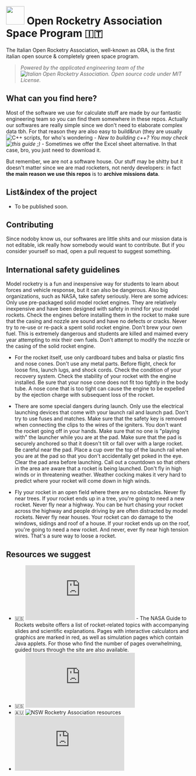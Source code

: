  # <img src="https://avatars.githubusercontent.com/u/101290080?s=200&v=4" width="50"/> Open Rocketry Association Space Program 🇮🇹
The Italian Open Rocketry Association, well-known as ORA, is the first italian open source & completely green space program.

> *Powered by the applicated engineering team of the ![Italian Open Rocketry Association](https://github.com/SpaceOra). Open source code under MIT License.*

## What can you find here?

Most of the software we use for calculate stuff are made by our fantastic engineering team so you can find them somewhere in these repos. Actually our softwares are really simple since we don't need to elaborate complex data tbh. For that reason they are also easy to build&run (they are usually ![C++](https://img.shields.io/badge/Language-C%2B%2B-ff69b4) scripts, for who's wondering - *New to building c++? You may check ![this](https://learn.microsoft.com/en-us/cpp/build/walkthrough-compiling-a-native-cpp-program-on-the-command-line?view=msvc-170) guide ;)*  - Sometimes we offer the Excel sheet alternative. In that case, bro, you just need to download it.

But remember, we are not a software house. Our stuff may be shitty but it doesn't matter since we are mad rocketers, not nerdy developers: in fact **the main reason we use this repos** is to **archive missions data**.

## List&index of the project

- To be published soon.

## Contributing

Since nodoby know us, our softwares are little shits and our mission data is not editable, idk really how somebody would want to contribute. But if you consider yourself so mad, open a pull request to suggest something.

## International safety guidelines

Model rocketry is a fun and inexpensive way for students to learn about forces and vehicle response, but it can also be dangerous. Also big organizations, such as NASA, take safety seriously. Here are some advices:
 Only use pre-packaged solid model rocket engines. They are relatively inexpensive and have been designed with safety in mind for your model rockets. Check the engines before installing them in the rocket to make sure that the casing and nozzle are sound and have no defects or cracks. Never try to re-use or re-pack a spent solid rocket engine. Don't brew your own fuel. This is extremely dangerous and students are killed and maimed every year attempting to mix their own fuels. Don't attempt to modify the nozzle or the casing of the solid rocket engine.

- For the rocket itself, use only cardboard tubes and balsa or plastic fins and nose cones. Don't use any metal parts. Before flight, check for loose fins, launch lugs, and shock cords. Check the condition of your recovery system. Check the stability of your rocket with the engine installed. Be sure that your nose cone does not fit too tightly in the body tube. A nose cone that is too tight can cause the engine to be expelled by the ejection charge with subsequent loss of the rocket.

- There are some special dangers during launch. Only use the electrical launching devices that come with your launch rail and launch pad. Don't try to use fuses and matches. Make sure that the safety key is removed when connecting the clips to the wires of the igniters. You don't want the rocket going off in your hands. Make sure that no one is "playing with" the launcher while you are at the pad. Make sure that the pad is securely anchored so that it doesn't tilt or fall over with a large rocket. Be careful near the pad. Place a cup over the top of the launch rail when you are at the pad so that you don't accidentally get poked in the eye. Clear the pad area before launching. Call out a countdown so that others in the area are aware that a rocket is being launched. Don't fly in high winds or in threatening weather. Weather cocking makes it very hard to predict where your rocket will come down in high winds.

- Fly your rocket in an open field where there are no obstacles. Never fly near trees. If your rocket ends up in a tree, you're going to need a new rocket. Never fly near a highway. You can be hurt chasing your rocket across the highway and people driving by are often distracted by model rockets. Never fly near houses. Your rocket can do damage to the windows, sidings and roof of a house. If your rocket ends up on the roof, you're going to need a new rocket. And never, ever fly near high tension wires. That's a sure way to loose a rocket.

## Resources we suggest
- 🇺🇸 ![NASA Guide to Rockets](https://www.grc.nasa.gov/www/k-12/rocket/shortr.html) - The NASA Guide to Rockets website offers a list of rocket-related topics with accompanying slides and scientific explanations. Pages with interactive calculators and graphics are marked in red, as well as simulation pages which contain Java applets. For those who find the number of pages overwhelming, guided tours through the site are also available.
- 🇺🇸 ![NASA PowerPoint presentatons](https://www.grc.nasa.gov/www/k-12/rocket/topics.htm)
- 🇦🇺 ![NSW Rocketry Association resources](http://nswrocketry.org.au/rocket-resources/)
- ![Rocket equations](http://www.rocketmime.com/rockets/rckt_eqn.html)
